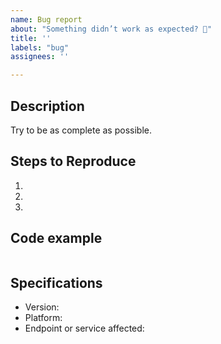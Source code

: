 ```yaml
---
name: Bug report
about: "Something didn’t work as expected? 🐞"
title: ''
labels: "bug"
assignees: ''

---
```


## Description
Try to be as complete as possible.

## Steps to Reproduce
1.
1.
1.

## Code example

```typescript

```

## Specifications

- Version:
- Platform:
- Endpoint or service affected:

